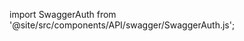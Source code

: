 import SwaggerAuth from '@site/src/components/API/swagger/SwaggerAuth.js';

<SwaggerAuth></SwaggerAuth>
